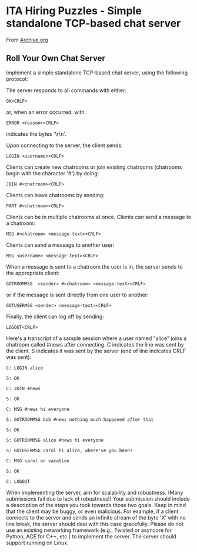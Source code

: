 # ITA Hiring Puzzles -  Simple standalone TCP-based chat server

From [Archive.org](https://web.archive.org/web/20111012115624/http://itasoftware.com/careers/work-at-ita/hiring-puzzles.html)

## Roll Your Own Chat Server


Implement a simple standalone TCP-based chat server, using the following protocol:

The server responds to all commands with either:
```
OK<CRLF>
```

or, when an error occurred, with:

```
ERROR <reason><CRLF> 
```

<CRLF> indicates the bytes '\r\n'.

Upon connecting to the server, the client sends:
```
LOGIN <username><CRLF> 
```


Clients can create new chatrooms or join existing chatrooms (chatrooms begin with the character '#') by doing:

```
JOIN #<chatroom><CRLF>
```

Clients can leave chatrooms by sending:

```
PART #<chatroom><CRLF>
```

Clients can be in multiple chatrooms at once.
Clients can send a message to a chatroom:

```
MSG #<chatroom> <message-text><CRLF> 
```

Clients can send a message to another user:
```
MSG <username> <message-text><CRLF>  
```

When a message is sent to a chatroom the user is in, the server sends to the appropriate client:

```
GOTROOMMSG  <sender> #<chatroom> <message-text><CRLF> 
```

or if the message is sent directly from one user to another:

```
GOTUSERMSG <sender> <message-text><CRLF>  
```

Finally, the client can log off by sending:

```
LOGOUT<CRLF>
```

Here's a transcript of a sample session where a user named "alice" joins a chatroom called #news after connecting. C indicates the line was sent by the client, S indicates it was sent by the server (end of line indicates CRLF was sent):

```
C: LOGIN alice

S: OK

C: JOIN #news

S: OK

C: MSG #news hi everyone

S: GOTROOMMSG bob #news nothing much happened after that

S: OK

S: GOTROOMMSG alice #news hi everyone

S: GOTUSERMSG carol hi alice, where've you been?

C: MSG carol on vacation

S: OK

C: LOGOUT
```


When implementing the server, aim for scalability and robustness. (Many submissions fail due to lack of robustness!) Your submission should include a description of the steps you took towards those two goals. Keep in mind that the client may be buggy, or even malicious. For example, if a client connects to the server and sends an infinite stream of the byte 'X' with no line break, the server should deal with this case gracefully. Please do not use an existing networking framework (e.g., Twisted or asyncore for Python, ACE for C++, etc.) to implement the server. The server should support running on Linux. 
